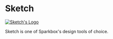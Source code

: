 # Sketch

[![Sketch's Logo][producti]][product]

Sketch is one of Sparkbox's design tools of choice.

[product]: https://www.sketch.com/
[producti]: https://upload.wikimedia.org/wikipedia/commons/thumb/5/59/Sketch_Logo.svg/1133px-Sketch_Logo.svg.png
